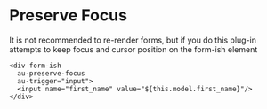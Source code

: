 # Preserve Focus

It is not recommended to re-render forms, but if you do this plug-in attempts to keep focus and cursor position on the form-ish element

```
<div form-ish
  au-preserve-focus 
  au-trigger="input">
  <input name="first_name" value="${this.model.first_name}"/>
</div>

```


